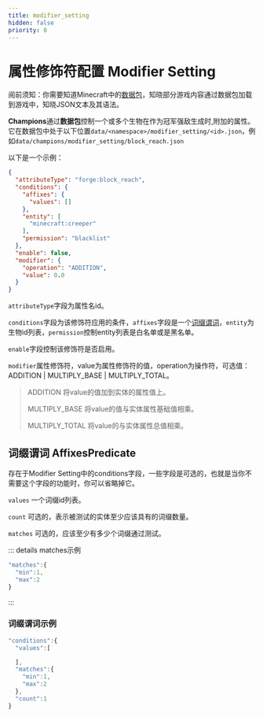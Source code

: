 ```yaml
---
title: modifier_setting
hidden: false
priority: 0
---
```

# 属性修饰符配置 Modifier Setting

阅前须知：你需要知道Minecraft中的[数据包](https://zh.minecraft.wiki/w/%E6%95%B0%E6%8D%AE%E5%8C%85)，知晓部分游戏内容通过数据包加载到游戏中，知晓JSON文本及其语法。

**Champions**通过**数据包**控制一个或多个生物在作为冠军强敌生成时,附加的属性。它在数据包中处于以下位置`data/<namespace>/modifier_setting/<id>.json`，例如`data/champions/modifier_setting/block_reach.json`

以下是一个示例：

```json
{
  "attributeType": "forge:block_reach",
  "conditions": {
    "affixes": {
      "values": []
    },
    "entity": [
      "minecraft:creeper"
    ],
    "permission": "blacklist"
  },
  "enable": false,
  "modifier": {
    "operation": "ADDITION",
    "value": 0.0
  }
}
```

`attributeType`字段为属性名id。

`conditions`字段为该修饰符应用的条件，`affixes`字段是一个[词缀谓词](#词缀谓词-affixespredicate)，`entity`为生物id列表，`permission`控制entity列表是白名单或是黑名单。

`enable`字段控制该修饰符是否启用。

`modifier`属性修饰符，value为属性修饰符的值，operation为操作符，可选值：ADDITION | MULTIPLY_BASE | MULTIPLY_TOTAL。

>ADDITION 将value的值加到实体的属性值上。
>
>MULTIPLY_BASE 将value的值与实体属性基础值相乘。
>
>MULTIPLY_TOTAL 将value的与实体属性总值相乘。

## 词缀谓词 AffixesPredicate

存在于Modifier Setting中的conditions字段，一些字段是可选的，也就是当你不需要这个字段的功能时，你可以省略掉它。

`values` 一个词缀id列表。

`count` 可选的，表示被测试的实体至少应该具有的词缀数量。

`matches` 可选的，应该至少有多少个词缀通过测试。

::: details matches示例

```js
"matches":{
  "min":1,
  "max":2
}
```

:::

### 词缀谓词示例

```js
"conditions":{
  "values":[

  ],
  "matches":{
    "min":1,
    "max":2
  },
  "count":1
}
```
